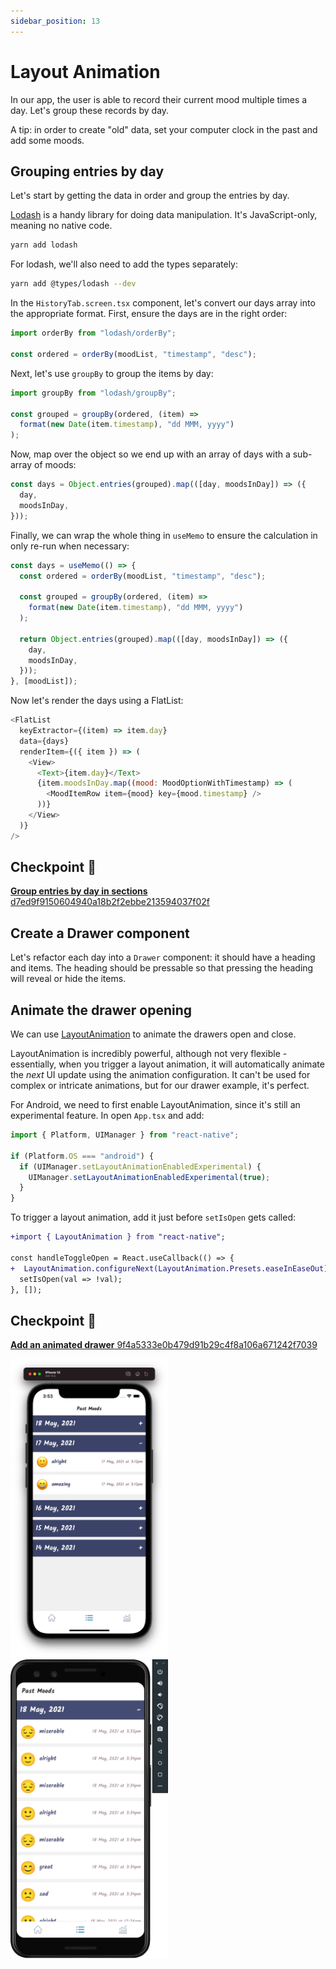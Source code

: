 ```yaml
---
sidebar_position: 13
---
```


# Layout Animation

In our app, the user is able to record their current mood multiple times a day. Let's group these records by day.

A tip: in order to create "old" data, set your computer clock in the past and add some moods.

## Grouping entries by day

Let's start by getting the data in order and group the entries by day.

[Lodash](https://lodash.com/) is a handy library for doing data manipulation. It's JavaScript-only, meaning no native code.

```sh
yarn add lodash
```

For lodash, we'll also need to add the types separately:

```sh
yarn add @types/lodash --dev
```

In the `HistoryTab.screen.tsx` component, let's convert our days array into the appropriate format. First, ensure the days are in the right order:

```js
import orderBy from "lodash/orderBy";

const ordered = orderBy(moodList, "timestamp", "desc");
```

Next, let's use `groupBy` to group the items by day:

```js
import groupBy from "lodash/groupBy";

const grouped = groupBy(ordered, (item) =>
  format(new Date(item.timestamp), "dd MMM, yyyy")
);
```

Now, map over the object so we end up with an array of days with a sub-array of moods:

```js
const days = Object.entries(grouped).map(([day, moodsInDay]) => ({
  day,
  moodsInDay,
}));
```

Finally, we can wrap the whole thing in `useMemo` to ensure the calculation in only re-run when necessary:

```js
const days = useMemo(() => {
  const ordered = orderBy(moodList, "timestamp", "desc");

  const grouped = groupBy(ordered, (item) =>
    format(new Date(item.timestamp), "dd MMM, yyyy")
  );

  return Object.entries(grouped).map(([day, moodsInDay]) => ({
    day,
    moodsInDay,
  }));
}, [moodList]);
```

Now let's render the days using a FlatList:

```js
<FlatList
  keyExtractor={(item) => item.day}
  data={days}
  renderItem={({ item }) => (
    <View>
      <Text>{item.day}</Text>
      {item.moodsInDay.map((mood: MoodOptionWithTimestamp) => (
        <MoodItemRow item={mood} key={mood.timestamp} />
      ))}
    </View>
  )}
/>
```

## Checkpoint 🔗

[**Group entries by day in sections** d7ed9f9150604940a18b2f2ebbe213594037f02f](https://github.com/kadikraman/mood-tracker/commit/d7ed9f9150604940a18b2f2ebbe213594037f02f)

## Create a Drawer component

Let's refactor each day into a `Drawer` component: it should have a heading and items. The heading should be pressable so that pressing the heading will reveal or hide the items.

## Animate the drawer opening

We can use [LayoutAnimation](https://reactnative.dev/docs/layoutanimation) to animate the drawers open and close.

LayoutAnimation is incredibly powerful, although not very flexible - essentially, when you trigger a layout animation, it will automatically animate the _next_ UI update using the animation configuration. It can't be used for complex or intricate animations, but for our drawer example, it's perfect.

For Android, we need to first enable LayoutAnimation, since it's still an experimental feature. In open `App.tsx` and add:

```js
import { Platform, UIManager } from "react-native";

if (Platform.OS === "android") {
  if (UIManager.setLayoutAnimationEnabledExperimental) {
    UIManager.setLayoutAnimationEnabledExperimental(true);
  }
}
```

To trigger a layout animation, add it just before `setIsOpen` gets called:

```diff
+import { LayoutAnimation } from "react-native";

const handleToggleOpen = React.useCallback(() => {
+  LayoutAnimation.configureNext(LayoutAnimation.Presets.easeInEaseOut);
  setIsOpen(val => !val);
}, []);
```

## Checkpoint 🔗

[**Add an animated drawer** 9f4a5333e0b479d91b29c4f8a106a671242f7039](https://github.com/kadikraman/mood-tracker/commit/9f4a5333e0b479d91b29c4f8a106a671242f7039)

<img src="/img/animated-drawer/ios.png" alt="iOS animated drawer" width="50%" />
<img src="/img/animated-drawer/android.png" alt="Android animated drawer" width="50%"  />

